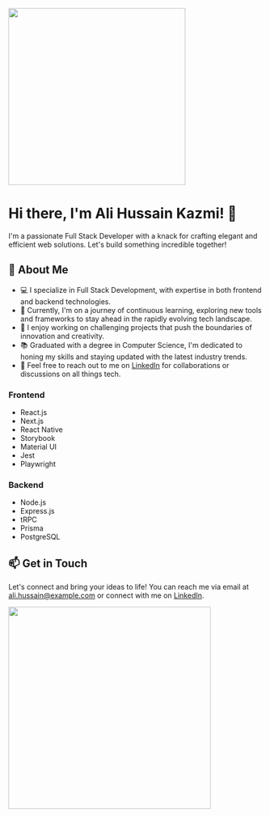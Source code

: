 <!-- Header -->
<p align="left">
  <img src="https://github.com/AliKazmi123/AliKazmi123/blob/main/assets/developer.gif" width="350px">
</p>

# Hi there, I'm Ali Hussain Kazmi! 👋

I'm a passionate Full Stack Developer with a knack for crafting elegant and efficient web solutions. Let's build something incredible together!

## 🚀 About Me

- 💻 I specialize in Full Stack Development, with expertise in both frontend and backend technologies.
- 🌱 Currently, I'm on a journey of continuous learning, exploring new tools and frameworks to stay ahead in the rapidly evolving tech landscape.
- 🔭 I enjoy working on challenging projects that push the boundaries of innovation and creativity.
- 📚 Graduated with a degree in Computer Science, I'm dedicated to honing my skills and staying updated with the latest industry trends.
- 💬 Feel free to reach out to me on [LinkedIn](https://www.linkedin.com/in/ali-hussain-kazmi-a62411227/) for collaborations or discussions on all things tech.


### Frontend
- React.js
- Next.js
- React Native
- Storybook
- Material UI
- Jest
- Playwright

### Backend
- Node.js
- Express.js
- tRPC
- Prisma
- PostgreSQL

## 📫 Get in Touch

Let's connect and bring your ideas to life! You can reach me via email at ali.hussain@example.com or connect with me on [LinkedIn](https://www.linkedin.com/in/ali-hussain-kazmi-a62411227/).

<p align="left">
  <img src="https://github.com/AliKazmi123/AliKazmi123/blob/main/assets/connect.gif" width="400px">
</p>
